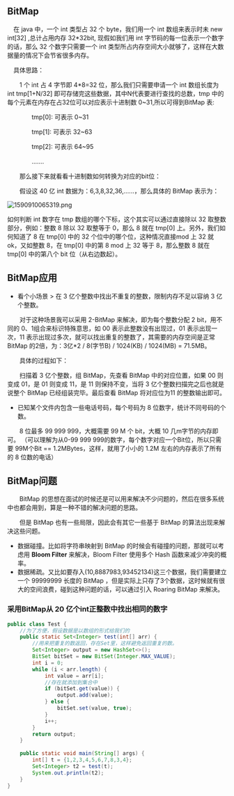 ## BitMap

　在 java 中，一个 int 类型占 32 个 byte，我们用一个 int 数组来表示时未 new int[32] ,总计占用内存 32*32bit, 现假如我们用 int 字节码的每一位表示一个数字的话，那么 32 个数字只需要一个 int 类型所占内存空间大小就够了，这样在大数据量的情况下会节省很多内存。

　具体思路：

　　1 个 int 占 4 字节即 4*8=32 位，那么我们只需要申请一个 int 数组长度为 int tmp[1+N/32] 即可存储完这些数据，其中N代表要进行查找的总数，tmp 中的每个元素在内存在占32位可以对应表示十进制数 0~31,所以可得到BitMap 表:

　　　　tmp[0]: 可表示 0~31

　　　　tmp[1]: 可表示 32~63

　　　　tmp[2]: 可表示 64~95

　　　　.......

　　那么接下来就看看十进制数如何转换为对应的bit位：

　　假设这 40 亿 int 数据为：6,3,8,32,36,......，那么具体的 BitMap 表示为：

![1590910065319.png](https://gitee.com/linqin07/pic/raw/master/1590910065319.png)

如何判断 int 数字在 tmp 数组的哪个下标，这个其实可以通过直接除以 32 取整数部分，例如：整数 8 除以 32 取整等于 0，那么 8 就在 tmp[0] 上。另外，我们如何知道了 8 在 tmp[0] 中的 32 个位中的哪个位，这种情况直接mod 上 32 就 ok，又如整数 8，在 tmp[0] 中的第 8 mod 上 32 等于 8，那么整数 8 就在 tmp[0] 中的第八个 bit 位（从右边数起）。

## BitMap应用

- 看个小场景 > 在 3 亿个整数中找出不重复的整数，限制内存不足以容纳 3 亿个整数。

　　对于这种场景我可以采用 2-BitMap 来解决，即为每个整数分配 2 bit，用不同的 0、1组合来标识特殊意思，如 00 表示此整数没有出现过，01 表示出现一次，11 表示出现过多次，就可以找出重复的整数了，其需要的内存空间是正常 BitMap 的2倍，为：3亿*2 / 8(字节B) / 1024(KB) / 1024(MB) = 71.5MB。

　　具体的过程如下：

　　扫描着 3 亿个整数，组 BitMap，先查看 BitMap 中的对应位置，如果 00 则变成 01，是 01 则变成 11，是 11 则保持不变，当将 3 亿个整数扫描完之后也就是说整个 BitMap 已经组装完毕。最后查看 BitMap 将对应位为11 的整数输出即可。




- 已知某个文件内包含一些电话号码，每个号码为 8 位数字，统计不同号码的个数。

　　8 位最多 99 999 999，大概需要 99 M 个 bit，大概 10 几m字节的内存即可。 （可以理解为从0-99 999 999的数字，每个数字对应一个Bit位，所以只需要 99M个Bit == 1.2MBytes，这样，就用了小小的 1.2M 左右的内存表示了所有的 8 位数的电话）　　



## BitMap问题

　　BitMap 的思想在面试的时候还是可以用来解决不少问题的，然后在很多系统中也都会用到，算是一种不错的解决问题的思路。

　　但是 BitMap 也有一些局限，因此会有其它一些基于 BitMap 的算法出现来解决这些问题。

- 数据碰撞。比如将字符串映射到 BitMap 的时候会有碰撞的问题，那就可以考虑用 **Bloom Filter** 来解决，Bloom Filter 使用多个 Hash 函数来减少冲突的概率。
- 数据稀疏。又比如要存入(10,8887983,93452134)这三个数据，我们需要建立一个 99999999 长度的 BitMap ，但是实际上只存了3个数据，这时候就有很大的空间浪费，碰到这种问题的话，可以通过引入 Roaring BitMap 来解决。

### 采用BitMap从 20 亿个int正整数中找出相同的数字

```java
public class Test {
    //为了方便，假设数据是以数组的形式给我们的
    public static Set<Integer> test(int[] arr) {
        //用来把重复的数返回，存在Set里，这样避免返回重复的数。
        Set<Integer> output = new HashSet<>();
        BitSet bitSet = new BitSet(Integer.MAX_VALUE);
        int i = 0;
        while (i < arr.length) {
            int value = arr[i];
            //存在就添加到集合中
            if (bitSet.get(value)) {
                output.add(value);
            } else {
                bitSet.set(value, true);
            }
            i++;
        }
        return output;
    }
 
    public static void main(String[] args) {
        int[] t = {1,2,3,4,5,6,7,8,3,4};
        Set<Integer> t2 = test(t);
        System.out.println(t2);
    }
}
```
